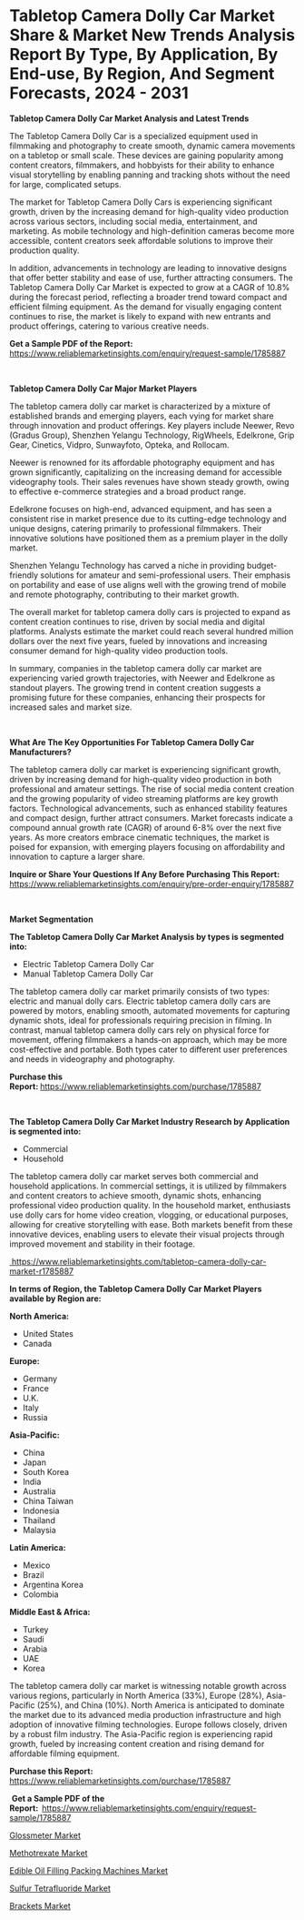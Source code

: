 <p><h1>Tabletop Camera Dolly Car Market Share & Market New Trends Analysis Report By Type, By Application, By End-use, By Region, And Segment Forecasts, 2024 - 2031</h1></p><p><strong>Tabletop Camera Dolly Car Market Analysis and Latest Trends</strong></p>
<p><p>The Tabletop Camera Dolly Car is a specialized equipment used in filmmaking and photography to create smooth, dynamic camera movements on a tabletop or small scale. These devices are gaining popularity among content creators, filmmakers, and hobbyists for their ability to enhance visual storytelling by enabling panning and tracking shots without the need for large, complicated setups.</p><p>The market for Tabletop Camera Dolly Cars is experiencing significant growth, driven by the increasing demand for high-quality video production across various sectors, including social media, entertainment, and marketing. As mobile technology and high-definition cameras become more accessible, content creators seek affordable solutions to improve their production quality. </p><p>In addition, advancements in technology are leading to innovative designs that offer better stability and ease of use, further attracting consumers. The Tabletop Camera Dolly Car Market is expected to grow at a CAGR of 10.8% during the forecast period, reflecting a broader trend toward compact and efficient filming equipment. As the demand for visually engaging content continues to rise, the market is likely to expand with new entrants and product offerings, catering to various creative needs.</p></p>
<p><strong>Get a Sample PDF of the Report:&nbsp;</strong> <a href="https://www.reliablemarketinsights.com/enquiry/request-sample/1785887?utm_campaign=1518&utm_medium=2&utm_source=Github&utm_content=ia&utm_term=09102024&utm_id=tabletop-camera-dolly-car">https://www.reliablemarketinsights.com/enquiry/request-sample/1785887</a></p>
<p>&nbsp;</p>
<p><strong>Tabletop Camera Dolly Car Major Market Players</strong></p>
<p><p>The tabletop camera dolly car market is characterized by a mixture of established brands and emerging players, each vying for market share through innovation and product offerings. Key players include Neewer, Revo (Gradus Group), Shenzhen Yelangu Technology, RigWheels, Edelkrone, Grip Gear, Cinetics, Vidpro, Sunwayfoto, Opteka, and Rollocam.</p><p>Neewer is renowned for its affordable photography equipment and has grown significantly, capitalizing on the increasing demand for accessible videography tools. Their sales revenues have shown steady growth, owing to effective e-commerce strategies and a broad product range.</p><p>Edelkrone focuses on high-end, advanced equipment, and has seen a consistent rise in market presence due to its cutting-edge technology and unique designs, catering primarily to professional filmmakers. Their innovative solutions have positioned them as a premium player in the dolly market.</p><p>Shenzhen Yelangu Technology has carved a niche in providing budget-friendly solutions for amateur and semi-professional users. Their emphasis on portability and ease of use aligns well with the growing trend of mobile and remote photography, contributing to their market growth.</p><p>The overall market for tabletop camera dolly cars is projected to expand as content creation continues to rise, driven by social media and digital platforms. Analysts estimate the market could reach several hundred million dollars over the next five years, fueled by innovations and increasing consumer demand for high-quality video production tools.</p><p>In summary, companies in the tabletop camera dolly car market are experiencing varied growth trajectories, with Neewer and Edelkrone as standout players. The growing trend in content creation suggests a promising future for these companies, enhancing their prospects for increased sales and market size.</p></p>
<p>&nbsp;</p>
<p><strong>What Are The Key Opportunities For Tabletop Camera Dolly Car Manufacturers?</strong></p>
<p><p>The tabletop camera dolly car market is experiencing significant growth, driven by increasing demand for high-quality video production in both professional and amateur settings. The rise of social media content creation and the growing popularity of video streaming platforms are key growth factors. Technological advancements, such as enhanced stability features and compact design, further attract consumers. Market forecasts indicate a compound annual growth rate (CAGR) of around 6-8% over the next five years. As more creators embrace cinematic techniques, the market is poised for expansion, with emerging players focusing on affordability and innovation to capture a larger share.</p></p>
<p><strong>Inquire or Share Your Questions If Any Before Purchasing This Report:</strong> <a href="https://www.reliablemarketinsights.com/enquiry/pre-order-enquiry/1785887?utm_campaign=1518&utm_medium=2&utm_source=Github&utm_content=ia&utm_term=09102024&utm_id=tabletop-camera-dolly-car">https://www.reliablemarketinsights.com/enquiry/pre-order-enquiry/1785887</a></p>
<p>&nbsp;</p>
<p><strong>Market Segmentation</strong></p>
<p><strong>The Tabletop Camera Dolly Car Market Analysis by types is segmented into:</strong></p>
<p><ul><li>Electric Tabletop Camera Dolly Car</li><li>Manual Tabletop Camera Dolly Car</li></ul></p>
<p><p>The tabletop camera dolly car market primarily consists of two types: electric and manual dolly cars. Electric tabletop camera dolly cars are powered by motors, enabling smooth, automated movements for capturing dynamic shots, ideal for professionals requiring precision in filming. In contrast, manual tabletop camera dolly cars rely on physical force for movement, offering filmmakers a hands-on approach, which may be more cost-effective and portable. Both types cater to different user preferences and needs in videography and photography.</p></p>
<p><strong>Purchase this Report:&nbsp;</strong><a href="https://www.reliablemarketinsights.com/purchase/1785887?utm_campaign=1518&utm_medium=2&utm_source=Github&utm_content=ia&utm_term=09102024&utm_id=tabletop-camera-dolly-car">https://www.reliablemarketinsights.com/purchase/1785887</a></p>
<p>&nbsp;</p>
<p><strong>The Tabletop Camera Dolly Car Market Industry Research by Application is segmented into:</strong></p>
<p><ul><li>Commercial</li><li>Household</li></ul></p>
<p><p>The tabletop camera dolly car market serves both commercial and household applications. In commercial settings, it is utilized by filmmakers and content creators to achieve smooth, dynamic shots, enhancing professional video production quality. In the household market, enthusiasts use dolly cars for home video creation, vlogging, or educational purposes, allowing for creative storytelling with ease. Both markets benefit from these innovative devices, enabling users to elevate their visual projects through improved movement and stability in their footage.</p></p>
<p><a href="https://www.reliablemarketinsights.com/tabletop-camera-dolly-car-market-r1785887?utm_campaign=1518&utm_medium=2&utm_source=Github&utm_content=ia&utm_term=09102024&utm_id=tabletop-camera-dolly-car">&nbsp;https://www.reliablemarketinsights.com/tabletop-camera-dolly-car-market-r1785887</a></p>
<p><strong>In terms of Region, the Tabletop Camera Dolly Car Market Players available by Region are:</strong></p>
<p>
    <p> <strong> North America: </strong>
        <ul>
            <li>United States</li>
            <li>Canada</li>
        </ul>
        </p> 
    <p> <strong> Europe: </strong>
        <ul>
            <li>Germany</li>
            <li>France</li>
            <li>U.K.</li>
            <li>Italy</li>
            <li>Russia</li>
        </ul>
        </p> 
    <p> <strong> Asia-Pacific: </strong>
        <ul>
            <li>China</li>
            <li>Japan</li>
            <li>South Korea</li>
            <li>India</li>
            <li>Australia</li>
            <li>China Taiwan</li>
            <li>Indonesia</li>
            <li>Thailand</li>
            <li>Malaysia</li>
        </ul>
        </p> 
    <p> <strong> Latin America: </strong>
        <ul>
            <li>Mexico</li>
            <li>Brazil</li>
            <li>Argentina Korea</li>
            <li>Colombia</li>
        </ul>
        </p> 
    <p> <strong> Middle East & Africa: </strong>
        <ul>
            <li>Turkey</li>
            <li>Saudi</li>
            <li>Arabia</li>
            <li>UAE</li>
            <li>Korea</li>
        </ul>
    </p>
    </p>
<p><p>The tabletop camera dolly car market is witnessing notable growth across various regions, particularly in North America (33%), Europe (28%), Asia-Pacific (25%), and China (10%). North America is anticipated to dominate the market due to its advanced media production infrastructure and high adoption of innovative filming technologies. Europe follows closely, driven by a robust film industry. The Asia-Pacific region is experiencing rapid growth, fueled by increasing content creation and rising demand for affordable filming equipment.</p></p>
<p><strong>Purchase this Report: </strong><a href="https://www.reliablemarketinsights.com/purchase/1785887?utm_campaign=1518&utm_medium=2&utm_source=Github&utm_content=ia&utm_term=09102024&utm_id=tabletop-camera-dolly-car">https://www.reliablemarketinsights.com/purchase/1785887</a></p>
<p>&nbsp;<strong>Get a Sample PDF of the Report:&nbsp;&nbsp;</strong><a href="https://www.reliablemarketinsights.com/enquiry/request-sample/1785887?utm_campaign=1518&utm_medium=2&utm_source=Github&utm_content=ia&utm_term=09102024&utm_id=tabletop-camera-dolly-car">https://www.reliablemarketinsights.com/enquiry/request-sample/1785887</a></p>
<p><strong></strong></p>
<p><p><a href="https://www.linkedin.com/pulse/navigating-global-glossmeter-market-landscape-trends-forecasts-ylb9f?utm_campaign=1518&utm_medium=2&utm_source=Github&utm_content=ia&utm_term=09102024&utm_id=tabletop-camera-dolly-car">Glossmeter Market</a></p><p><a href="https://www.linkedin.com/pulse/methotrexate-market-global-regional-analysis-focus-region-0cbaf?utm_campaign=1518&utm_medium=2&utm_source=Github&utm_content=ia&utm_term=09102024&utm_id=tabletop-camera-dolly-car">Methotrexate Market</a></p><p><a href="https://github.com/ParvinKhatun77/Market-Research-Report-List-1/blob/main/edible-oil-filling-packing-machines-market.md?utm_campaign=1518&utm_medium=2&utm_source=Github&utm_content=ia&utm_term=09102024&utm_id=tabletop-camera-dolly-car">Edible Oil Filling Packing Machines Market</a></p><p><a href="https://www.linkedin.com/pulse/sulfur-tetrafluoride-market-research-report-2024-2031-byjgf?utm_campaign=1518&utm_medium=2&utm_source=Github&utm_content=ia&utm_term=09102024&utm_id=tabletop-camera-dolly-car">Sulfur Tetrafluoride Market</a></p><p><a href="https://www.linkedin.com/pulse/brackets-market-overview-global-trends-future-prospects-from-0jfuf?utm_campaign=1518&utm_medium=2&utm_source=Github&utm_content=ia&utm_term=09102024&utm_id=tabletop-camera-dolly-car">Brackets Market</a></p></p>